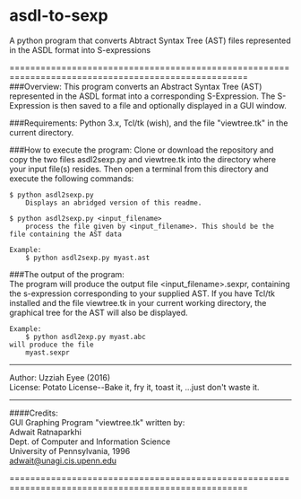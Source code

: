 # asdl-to-sexp
A python program that converts Abtract Syntax Tree (AST) files represented in the ASDL format into S-expressions

====================================================================================================
###Overview:
This program converts an Abstract Syntax Tree (AST) represented in the ASDL format
into a corresponding S-Expression. The S-Expression is then saved to a file and optionally
displayed in a GUI window.

###Requirements:
    Python 3.x,
    Tcl/tk (wish), and the file "viewtree.tk" in the current directory.

###How to execute the program:
    Clone or download the repository and copy the two files asdl2sexp.py and viewtree.tk into the 
    directory where your input file(s) resides. Then open a terminal from this directory and execute 
    the following commands:
    
    $ python asdl2sexp.py
        Displays an abridged version of this readme.

    $ python asdl2sexp.py <input_filename>
        process the file given by <input_filename>. This should be the file containing the AST data

    Example:
        $ python asdl2sexp.py myast.ast

###The output of the program:   
    The program will produce the output file <input_filename>.sexpr, containing the s-expression
    corresponding to your supplied AST. If you have Tcl/tk installed and the file viewtree.tk in
    your current working directory, the graphical tree for the AST will also be displayed.

    Example:
        $ python asdl2exp.py myast.abc
    will produce the file
        myast.sexpr
----------------------------------------------------------------------------------------------------

Author: Uzziah Eyee (2016)   
License: Potato License--Bake it, fry it, toast it, ...just don't waste it.

----------------------------------------------------------------------------------------------------
####Credits:   
    GUI Graphing Program "viewtree.tk" written by:   
    Adwait Ratnaparkhi   
    Dept. of Computer and Information Science   
    University of Pennsylvania, 1996   
    adwait@unagi.cis.upenn.edu   
    
====================================================================================================

